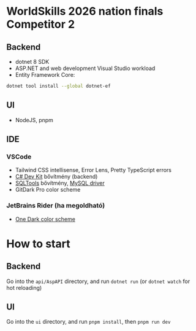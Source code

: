 ﻿# WorldSkills 2026 nation finals Competitor 2

## Backend

- dotnet 8 SDK
- ASP.NET and web development Visual Studio workload
- Entity Framework Core:

```bash
dotnet tool install --global dotnet-ef
```

## UI

- NodeJS, pnpm

## IDE

### VSCode

- Tailwind CSS intellisense, Error Lens, Pretty TypeScript errors
- [C# Dev Kit](https://marketplace.visualstudio.com/items?itemName=ms-dotnettools.csdevkit) bővítmény (backend)
- [SQLTools](https://marketplace.visualstudio.com/items?itemName=mtxr.sqltools) bővítmény, [MySQL driver](https://marketplace.visualstudio.com/items?itemName=mtxr.sqltools-driver-mysql)
- GitDark Pro color scheme

### JetBrains Rider (ha megoldható)

- [One Dark color scheme](https://plugins.jetbrains.com/plugin/11938-one-dark-theme)

# How to start

## Backend

Go into the `api/AspAPI` directory, and run `dotnet run` (or `dotnet watch` for hot reloading)

## UI

Go into the `ui` directory, and run `pnpm install`, then `pnpm run dev`
